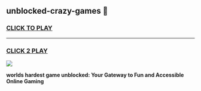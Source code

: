 
## unblocked-crazy-games 👋
<h3>
<a href="https://premium.freeplayer.one?title=unblocked-crazy-games&ref=14F">CLICK TO PLAY</a></h3>
<hr>

<h3>
<a href="https://premium.freeplayer.one?title=unblocked-crazy-games&ref=14F">CLICK 2 PLAY</a>
  
</h3>

<a href="https://premium.freeplayer.one?title=unblocked-crazy-games&ref=12F/"><img src="https://clearcache.store/games.png"></a>


**worlds hardest game unblocked: Your Gateway to Fun and Accessible Online Gaming**
